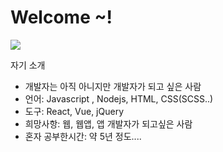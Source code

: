 <h1>Welcome ~!</h1>
<img src="https://placeimg.com/200/200/arch">
<p>자기 소개</p>
<ul>
  <li>개발자는 아직 아니지만 개발자가 되고 싶은 사람</li>
  <li>언어: Javascript , Nodejs,  HTML, CSS(SCSS..)</li>
  <li>도구: React, Vue, jQuery </li>
  <li>희망사항: 웹, 웹앱, 앱 개발자가 되고싶은 사람</li>
  <li>혼자 공부한시간: 약 5년 정도....</li>
</ul>










<!--
**chun-sung/chun-sung** is a ✨ _special_ ✨ repository because its `README.md` (this file) appears on your GitHub profile.

Here are some ideas to get you started:

- 🔭 I’m currently working on ...
- 🌱 I’m currently learning ...
- 👯 I’m looking to collaborate on ...
- 🤔 I’m looking for help with ...
- 💬 Ask me about ...
- 📫 How to reach me: ...
- 😄 Pronouns: ...
- ⚡ Fun fact: ...
-->
